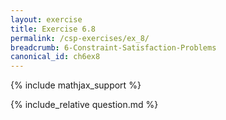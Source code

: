 ```yaml
---
layout: exercise
title: Exercise 6.8
permalink: /csp-exercises/ex_8/
breadcrumb: 6-Constraint-Satisfaction-Problems
canonical_id: ch6ex8
---
```


{% include mathjax_support %}

<div id="hiddden">{% include_relative question.md %}</div>